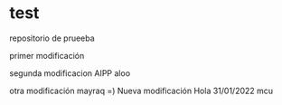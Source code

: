 # test
repositorio de prueeba

primer modificación

segunda modificacion AIPP
aloo

otra modificación
mayraq =)
Nueva modificación
Hola 31/01/2022 mcu

